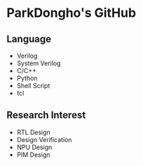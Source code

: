 # ParkDongho's GitHub
## Language
* Verilog
* System Verilog
* C/C++
* Python
* Shell Script
* tcl

## Research Interest
* RTL Design
* Design Verification
* NPU Design
* PIM Design
